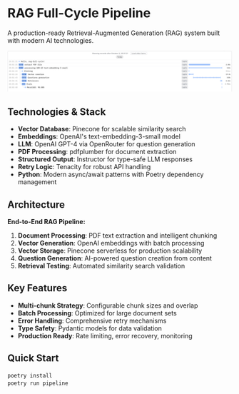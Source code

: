 # RAG Full-Cycle Pipeline

A production-ready Retrieval-Augmented Generation (RAG) system built with modern AI technologies.

![img.png](img.png)

## Technologies & Stack

- **Vector Database**: Pinecone for scalable similarity search
- **Embeddings**: OpenAI's text-embedding-3-small model
- **LLM**: OpenAI GPT-4 via OpenRouter for question generation
- **PDF Processing**: pdfplumber for document extraction
- **Structured Output**: Instructor for type-safe LLM responses
- **Retry Logic**: Tenacity for robust API handling
- **Python**: Modern async/await patterns with Poetry dependency management

## Architecture

**End-to-End RAG Pipeline:**
1. **Document Processing**: PDF text extraction and intelligent chunking
2. **Vector Generation**: OpenAI embeddings with batch processing
3. **Vector Storage**: Pinecone serverless for production scalability
4. **Question Generation**: AI-powered question creation from content
5. **Retrieval Testing**: Automated similarity search validation

## Key Features

- **Multi-chunk Strategy**: Configurable chunk sizes and overlap
- **Batch Processing**: Optimized for large document sets
- **Error Handling**: Comprehensive retry mechanisms
- **Type Safety**: Pydantic models for data validation
- **Production Ready**: Rate limiting, error recovery, monitoring

## Quick Start

```bash
poetry install
poetry run pipeline
```
